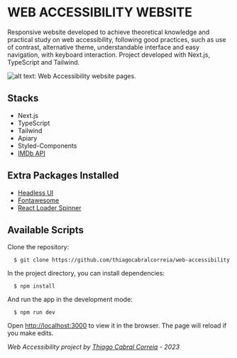 # WEB ACCESSIBILITY WEBSITE

Responsive website developed to achieve theoretical knowledge and practical study on web accessibility, following good practices, such as use of contrast, alternative theme, understandable interface and easy navigation, with keyboard interaction. Project developed with Next.js, TypeScript and Tailwind.

![alt text: Web Accessibility website pages.](https://github.com/thiagocabralcorreia/web-accessibility/tree/main/public/wa-cover.png)

## Stacks

- Next.js
- TypeScript
- Tailwind
- Apiary
- Styled-Components
- [IMDb API](https://imdb-api.com/)

## Extra Packages Installed

- [Headless UI](https://headlessui.com)
- [Fontawesome](https://fontawesome.com/docs/web/use-with/react/)
- [React Loader Spinner](https://www.npmjs.com/package/react-loader-spinner)

## Available Scripts

Clone the repository:

```
  $ git clone https://github.com/thiagocabralcorreia/web-accessibility
```

In the project directory, you can install dependencies:

```
  $ npm install
```

And run the app in the development mode:

```
  $ npm run dev
```

Open [http://localhost:3000](http://localhost:3000) to view it in the browser.
The page will reload if you make edits.

_Web Accessibility project by [Thiago Cabral Correia](https://www.linkedin.com/in/thiago-cabral-correia/) - 2023_
